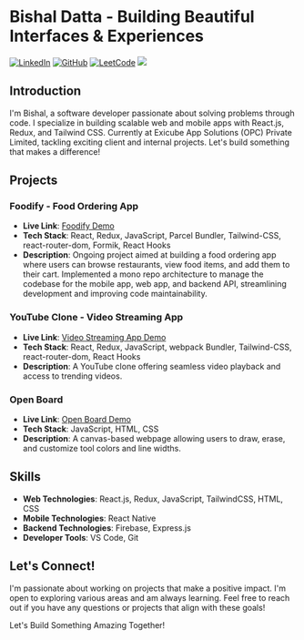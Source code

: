# Bishal Datta - Building Beautiful Interfaces & Experiences

[![LinkedIn](https://img.shields.io/badge/LinkedIn-Connect-blue)](https://www.linkedin.com/in/bishaldatta/)
[![GitHub](https://img.shields.io/badge/GitHub-Follow-orange)](https://github.com/itsMeBishal001)
[![LeetCode](https://img.shields.io/badge/LeetCode-Solve-brightgreen)](https://leetcode.com/dattabishal001/)
![](https://komarev.com/ghpvc/?username=itsMeBishal001&color=green)
## Introduction

I'm Bishal, a software developer passionate about solving problems through code.  I specialize in building scalable web and mobile apps with React.js, Redux, and Tailwind CSS. Currently at Exicube App Solutions (OPC) Private Limited, tackling exciting client and internal projects.  Let's build something that makes a difference!

## Projects

### Foodify - Food Ordering App 

- **Live Link**: [Foodify Demo](https://a-food-ordering-app.netlify.app/)
- **Tech Stack**: React, Redux, JavaScript, Parcel Bundler, Tailwind-CSS, react-router-dom, Formik, React Hooks
- **Description**: Ongoing project aimed at building a food ordering app where users can browse restaurants, view food items, and add them to their cart. Implemented a mono repo architecture to manage the codebase for the mobile app, web app, and backend API, streamlining development and improving code maintainability.

### YouTube Clone - Video Streaming App 

- **Live Link**: [Video Streaming App Demo](https://vedio-strimming-spa-youtube-clone.netlify.app/)
- **Tech Stack**: React, Redux, JavaScript, webpack Bundler, Tailwind-CSS, react-router-dom, React Hooks
- **Description**: A YouTube clone offering seamless video playback and access to trending videos.

### Open Board 

- **Live Link**: [Open Board Demo](https://itsmebishal001.github.io/openBoard/)
- **Tech Stack**: JavaScript, HTML, CSS
- **Description**: A canvas-based webpage allowing users to draw, erase, and customize tool colors and line widths.

<!-- ### Open-Source Contributions

- **Project Name**: [Contribution Title](https://github.com/your-contribution-repo)
- **Role**: Describe your role or contribution.
- **Tech Stack**: List relevant technologies used. -->


## Skills

- **Web Technologies**: React.js, Redux, JavaScript, TailwindCSS, HTML, CSS
- **Mobile Technologies**: React Native
- **Backend Technologies**: Firebase, Express.js
- **Developer Tools**: VS Code, Git

## Let's Connect!

I'm passionate about working on projects that make a positive impact. I'm open to exploring various areas and am always learning. Feel free to reach out if you have any questions or projects that align with these goals!

Let's Build Something Amazing Together!
